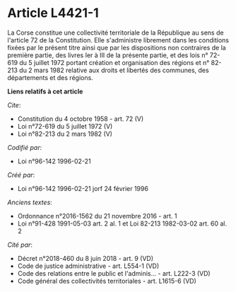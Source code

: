# Article L4421-1

La Corse constitue une collectivité territoriale de la République au sens de l'article 72 de la Constitution. Elle
s'administre librement dans les conditions fixées par le présent titre ainsi que par les dispositions non contraires de la
première partie, des livres Ier à III de la présente partie, et des lois n° 72-619 du 5 juillet 1972 portant création et
organisation des régions et n° 82-213 du 2 mars 1982 relative aux droits et libertés des communes, des départements et des
régions.

**Liens relatifs à cet article**

_Cite_:

  - Constitution du 4 octobre 1958 - art. 72 (V)
  - Loi n°72-619 du 5 juillet 1972 (V)
  - Loi n°82-213 du 2 mars 1982 (V)

_Codifié par_:

  - Loi n°96-142 1996-02-21

_Créé par_:

  - Loi n°96-142 1996-02-21 jorf 24 février 1996

_Anciens textes_:

  - Ordonnance n°2016-1562 du 21 novembre 2016 - art. 1
  - Loi n°91-428 1991-05-03 art. 2 al. 1 et Loi 82-213 1982-03-02 art. 60 al. 2

_Cité par_:

  - Décret n°2018-460 du 8 juin 2018 - art. 9 (VD)
  - Code de justice administrative - art. L554-1 (VD)
  - Code des relations entre le public et l'adminis... - art. L222-3 (VD)
  - Code général des collectivités territoriales - art. L1615-6 (VD)
